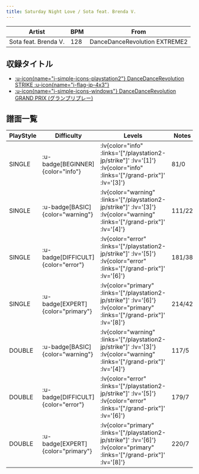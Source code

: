 ```yaml
---
title: Saturday Night Love / Sota feat. Brenda V.
---
```


|Artist|BPM|From|
|------|---|----|
|Sota feat. Brenda V.|128|DanceDanceRevolution EXTREME2|

## 収録タイトル

- [ :u-icon{name="i-simple-icons-playstation2"} DanceDanceRevolution STRIKE :u-icon{name="i-flag-jp-4x3"} ](/playstation2-jp/strike)
- [ :u-icon{name="i-simple-icons-windows"} DanceDanceRevolution GRAND PRIX (グランプリプレー)](/grand-prix)

## 譜面一覧

|PlayStyle|Difficulty|Levels|Notes|Movie|
|---------|----------|------|-----|-----|
|SINGLE| :u-badge[BEGINNER]{color="info"} | :lv{color="info" :links='["/playstation2-jp/strike"]' :lv='[1]'}  :lv{color="info" :links='["/grand-prix"]' :lv='[3]'} |81/0||
|SINGLE| :u-badge[BASIC]{color="warning"} | :lv{color="warning" :links='["/playstation2-jp/strike"]' :lv='[3]'}  :lv{color="warning" :links='["/grand-prix"]' :lv='[4]'} |111/22||
|SINGLE| :u-badge[DIFFICULT]{color="error"} | :lv{color="error" :links='["/playstation2-jp/strike"]' :lv='[5]'}  :lv{color="error" :links='["/grand-prix"]' :lv='[6]'} |181/38||
|SINGLE| :u-badge[EXPERT]{color="primary"} | :lv{color="primary" :links='["/playstation2-jp/strike"]' :lv='[6]'}  :lv{color="primary" :links='["/grand-prix"]' :lv='[8]'} |214/42||
|DOUBLE| :u-badge[BASIC]{color="warning"} | :lv{color="warning" :links='["/playstation2-jp/strike"]' :lv='[3]'}  :lv{color="warning" :links='["/grand-prix"]' :lv='[4]'} |117/5||
|DOUBLE| :u-badge[DIFFICULT]{color="error"} | :lv{color="error" :links='["/playstation2-jp/strike"]' :lv='[5]'}  :lv{color="error" :links='["/grand-prix"]' :lv='[6]'} |179/7||
|DOUBLE| :u-badge[EXPERT]{color="primary"} | :lv{color="primary" :links='["/playstation2-jp/strike"]' :lv='[6]'}  :lv{color="primary" :links='["/grand-prix"]' :lv='[8]'} |220/7||
